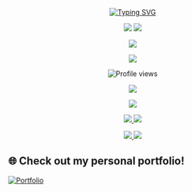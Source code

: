 <!-- Typing SVG -->
<p align="center">
  <a href="https://git.io/typing-svg">
    <img src="https://readme-typing-svg.demolab.com?font=Fira+Code&size=22&pause=1000&color=38C2FF&center=true&width=435&lines=Hi+%F0%9F%91%8B+I'm+Lenin+Goud+Athikam;Data+Science+%7C+ML+Enthusiast;Open+Source+Contributor+%7C+Problem+Solver" alt="Typing SVG" />
  </a>
</p>

<!-- Replaced GitHub Stats with stable badges -->
<p align="center">
  <img src="https://img.shields.io/github/followers/leninathikam?label=Followers&style=for-the-badge&logo=github" />
  <img src="https://img.shields.io/github/stars/leninathikam?affiliations=OWNER%2CCOLLABORATOR&label=Total%20Stars&style=for-the-badge&logo=github" />
</p>

<p align="center">
  <img src="https://github-readme-streak-stats.herokuapp.com?user=leninathikam&theme=radical&date_format=M%20j%5B%2C%20Y%5D" />
</p>

<!-- Replaced Top Languages card with a shields badge -->
<p align="center">
  <img src="https://img.shields.io/github/languages/top/leninathikam/spotify-hybrid-recommender-system?label=Top%20Language&style=for-the-badge" />
</p>

<p align="center">
  <img src="https://komarev.com/ghpvc/?username=leninathikam&color=blueviolet" alt="Profile views" />
</p>

<p align="center">
  <a href="https://skillicons.dev">
    <img src="https://skillicons.dev/icons?i=python,pytorch,tensorflow,jupyter,html,css,js,docker,aws,opencv,spark,github,git" />
  </a>
</p>

<p align="center">
  <a href="https://github.com/ryo-ma/github-profile-trophy">
    <img src="https://github-profile-trophy.vercel.app/?username=leninathikam&theme=algolia" />
  </a>
</p>

<p align="center">
  <a href="https://www.linkedin.com/in/athikam-lenin">
    <img src="https://img.shields.io/badge/LinkedIn-blue?logo=linkedin&logoColor=white&style=flat-square" />
  </a>
  <a href="mailto:leningoudzzz@gmail.com">
    <img src="https://img.shields.io/badge/Gmail-D14836?logo=gmail&logoColor=white&style=flat-square" />
  </a>
</p>

<p align="center">
  <a href="https://github.com/leninathikam/swiggy-delivery-time-prediction">
    <img src="https://github-readme-stats.vercel.app/api/pin/?username=leninathikam&repo=spotify-hybrid-recommender-system&theme=radical" />
  </a>
  <a href="https://github.com/leninathikam/big-data-analytics_project">
    <img src="https://github-readme-stats.vercel.app/api/pin/?username=leninathikam&repo= swiggy-delivery-time-prediction&theme=radical" />
  </a>
</p>

## 🌐 Check out my personal portfolio!
[![Portfolio](https://img.shields.io/badge/Portfolio-Lenin%20Athikam-38C2FF?style=for-the-badge&logo=google-chrome&logoColor=white)](https://leningoud.netlify.app/)
